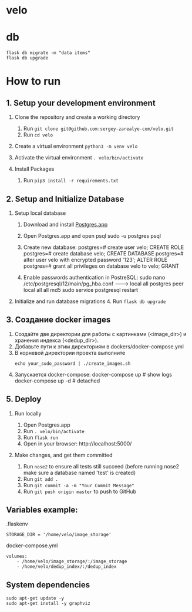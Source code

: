 # velo

# db
```
flask db migrate -m "data items"  
flask db upgrade
```

# How to run

## 1. Setup your development environment

1. Clone the repository and create a working directory
    1. Run `git clone git@github.com:sergey-zarealye-com/velo.git`
    2. Run `cd velo`

2. Create a virtual environment `python3 -m venv velo`

3. Activate the virtual environment `. velo/bin/activate`

6. Install Packages
    1. Run `pip3 install -r requirements.txt`

## 2. Setup and Initialize Database

1. Setup local database
    1. Download and install [Postgres.app](http://postgresapp.com/)
    2. Open Postgres.app and open psql sudo -u postgres psql
    3. Create new database:
       postgres=# create user velo; CREATE ROLE postgres=# create database velo; CREATE DATABASE postgres=# alter user
       velo with encrypted password '123'; ALTER ROLE postgres=# grant all privileges on database velo to velo; GRANT

    4. Enable passwords authentication in PostreSQL:
       sudo nano /etc/postgresql/12/main/pg_hba.conf --->
       local all postgres peer local all all md5 sudo service postgresql restart


2. Initialize and run database migrations
    4. Run `flask db upgrade`

## 3. Создание docker images

1. Создайте две директории для работы с картинками (<image_dir>) и хранения индекса (<dedup_dir>).
2. Добавьте пути к этим директориям в dockers/docker-compose.yml
3. В корневой директории проекта выполните
   ```
   echo your_sudo_password | ./create_images.sh
   ```
4. Запускается docker-compose:
   docker-compose up # show logs docker-compose up -d # detached

## 5. Deploy

1. Run locally
    1. Open Postgres.app
    2. Run `. velo/bin/activate`
    3. Run `flask run`
    4. Open in your browser: http://localhost:5000/

2. Make changes, and get them committed
    1. Run `nose2` to ensure all tests still succeed (before running nose2 make sure a database named 'test' is created)
    2. Run `git add .`
    3. Run `git commit -a -m "Your Commit Message"`
    4. Run `git push origin master` to push to GitHub

## Variables example:

.flaskenv

```
STORAGE_DIR = '/home/velo/image_storage'
```

docker-compose.yml

```
volumes:
    - /home/velo/image_storage/:/image_storage
    - /home/velo/dedup_index/:/dedup_index
```

## System dependencies
```
sudo apt-get update -y
sudo apt-get install -y graphviz
```